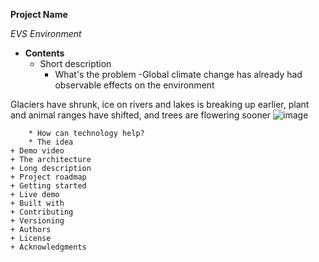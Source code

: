 **Project Name**

_EVS Environment_ 

* **Contents**	
	+ Short description
	  	* What's the problem
	  	-Global climate change has already had observable effects on the environment

Glaciers have shrunk, ice on rivers and lakes is breaking up earlier, plant and animal ranges have shifted, and trees are flowering sooner
![image](https://user-images.githubusercontent.com/86099035/122596692-e1a85580-d087-11eb-8281-3d520e333cf8.png)

	 	* How can technology help?
	 	* The idea
	+ Demo video
	+ The architecture
	+ Long description
	+ Project roadmap
	+ Getting started
	+ Live demo
	+ Built with
	+ Contributing
	+ Versioning
	+ Authors
	+ License
	+ Acknowledgments











